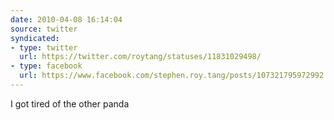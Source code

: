 ```yaml
---
date: 2010-04-08 16:14:04
source: twitter
syndicated:
- type: twitter
  url: https://twitter.com/roytang/statuses/11831029498/
- type: facebook
  url: https://www.facebook.com/stephen.roy.tang/posts/107321795972992
---
```


I got tired of the other panda